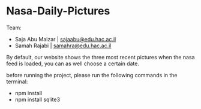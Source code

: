 # Nasa-Daily-Pictures

Team:
* Saja Abu Maizar | sajaabu@edu.hac.ac.il
* Samah Rajabi | samahra@edu.hac.ac.il

By default, our website shows the three most recent pictures when the nasa feed is loaded, you can as well choose a certain date.

before running the project, please run the following commands in the terminal:
* npm install
* npm install sqlite3
